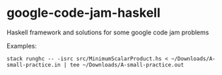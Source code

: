# google-code-jam-haskell

Haskell framework and solutions for some google code jam problems

Examples:

```
stack runghc -- -isrc src/MinimumScalarProduct.hs < ~/Downloads/A-small-practice.in | tee ~/Downloads/A-small-practice.out
```
